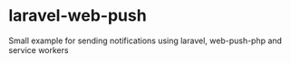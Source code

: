 # laravel-web-push

Small example for sending notifications using laravel, web-push-php and service workers
